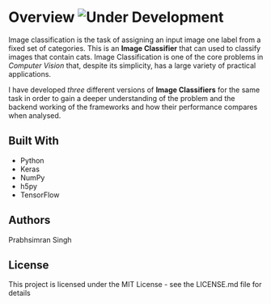 # Overview ![Under Development](./images/under-development-orange.svg)

Image classification is the task of assigning an input image one label from a fixed set of categories. This is an **Image Classifier** that can used to classify images that contain cats. Image Classification is one of the core problems in *Computer Vision* that, despite its simplicity, has a large variety of practical applications.

I have developed *three* different versions of **Image Classifiers** for the same task in order to gain a deeper understanding of the problem and the backend working of the frameworks and how their performance compares when analysed.
<!-- ## Basic Version --> 
<!-- ## Keras Version -->
<!-- ## Tensorflow Version -->
## Built With

* Python
* Keras
* NumPy
* h5py
* TensorFlow

## Authors

Prabhsimran Singh

## License

This project is licensed under the MIT License - see the LICENSE.md file for details
